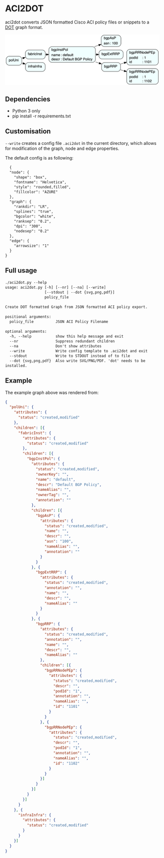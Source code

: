 # ACI2DOT

aci2dot converts JSON formatted Cisco ACI policy files or snippets to a [DOT](https://en.wikipedia.org/wiki/DOT_(graph_description_language)) graph format.

![ACI Policy Graph](example/bgpInstPol.png "ACI Policy Graph")

## Dependencies

- Python 3 only 
- pip install -r requirements.txt

## Customisation

`--write` creates a config file `.aci2dot` in the current directory, which allows for modification of the graph, node and edge properties.

The default config is as following:
```
  {
  "node": {
    "shape": "box", 
    "fontname": "Helvetica", 
    "style": "rounded,filled", 
    "fillcolor": "AZURE"
  }, 
  "graph": {
    "rankdir": "LR", 
    "splines": "true", 
    "bgcolor": "white", 
    "ranksep": "0.2", 
    "dpi": "300", 
    "nodesep": "0.2"
  }, 
  "edge": {
    "arrowsize": "1"
  }
}
```

## Full usage

```
./aci2dot.py --help
usage: aci2dot.py [-h] [--nr] [--na] [--write]
                  [--stdout | --dot {svg,png,pdf}]
                  policy_file

Create DOT formatted Graph from JSON formatted ACI policy export.

positional arguments:
  policy_file          JSON ACI Policy Filename

optional arguments:
  -h, --help           show this help message and exit
  --nr                 Suppress redundant children
  --na                 Don't show attributes
  --write              Write config template to .aci2dot and exit
  --stdout             Write to STDOUT instead of to file
  --dot {svg,png,pdf}  Also write SVG/PNG/PDF. 'dot' needs to be installed.
```

## Example

The example graph above was rendered from:

```json
{
  "polUni": {
    "attributes": {
      "status": "created,modified"
    },
    "children": [{
      "fabricInst": {
        "attributes": {
          "status": "created,modified"
        },
        "children": [{
          "bgpInstPol": {
            "attributes": {
              "status": "created,modified",
              "ownerKey": "",
              "name": "default",
              "descr": "Default BGP Policy",
              "nameAlias": "",
              "ownerTag": "",
              "annotation": ""
            },
            "children": [{
              "bgpAsP": {
                "attributes": {
                  "status": "created,modified",
                  "name": "",
                  "descr": "",
                  "asn": "100",
                  "nameAlias": "",
                  "annotation": ""
                }
              }
            }, {
              "bgpExtRRP": {
                "attributes": {
                  "status": "created,modified",
                  "annotation": "",
                  "name": "",
                  "descr": "",
                  "nameAlias": ""
                }
              }
            }, {
              "bgpRRP": {
                "attributes": {
                  "status": "created,modified",
                  "annotation": "",
                  "name": "",
                  "descr": "",
                  "nameAlias": ""
                },
                "children": [{
                  "bgpRRNodePEp": {
                    "attributes": {
                      "status": "created,modified",
                      "descr": "",
                      "podId": "1",
                      "annotation": "",
                      "nameAlias": "",
                      "id": "1101"
                    }
                  }
                }, {
                  "bgpRRNodePEp": {
                    "attributes": {
                      "status": "created,modified",
                      "descr": "",
                      "podId": "1",
                      "annotation": "",
                      "nameAlias": "",
                      "id": "1102"
                    }
                  }
                }]
              }
            }]
          }
        }]
      }
    }, {
      "infraInfra": {
        "attributes": {
          "status": "created,modified"
        }
      }
    }]
  }
}
```
